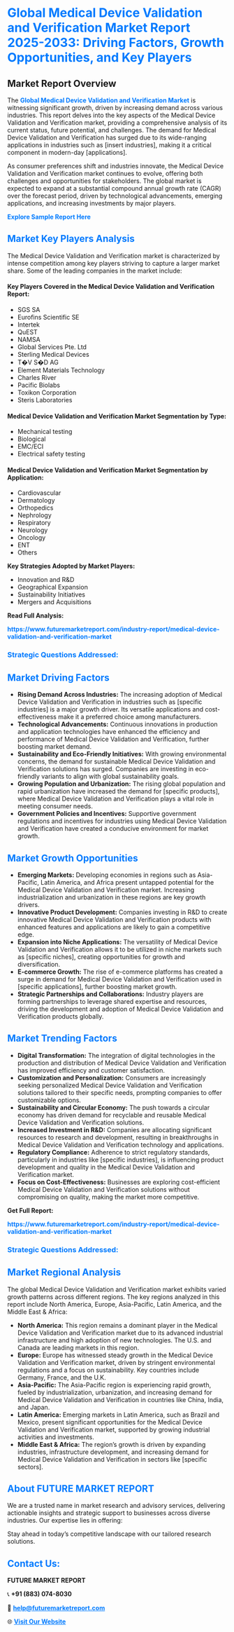 <h1 style="color: #007BFF;">Global Medical Device Validation and Verification Market Report 2025-2033: Driving Factors, Growth Opportunities, and Key Players</h1>

<section id="overview">
<h2>Market Report Overview</h2>
<p>The <a href="https://www.futuremarketreport.com/industry-report/medical-device-validation-and-verification-market" style="color: #007BFF; text-decoration: none;"><strong>Global Medical Device Validation and Verification Market</strong></a> is witnessing significant growth, driven by increasing demand across various industries. This report delves into the key aspects of the Medical Device Validation and Verification market, providing a comprehensive analysis of its current status, future potential, and challenges. The demand for Medical Device Validation and Verification has surged due to its wide-ranging applications in industries such as [insert industries], making it a critical component in modern-day [applications].</p>
<p>As consumer preferences shift and industries innovate, the Medical Device Validation and Verification market continues to evolve, offering both challenges and opportunities for stakeholders. The global market is expected to expand at a substantial compound annual growth rate (CAGR) over the forecast period, driven by technological advancements, emerging applications, and increasing investments by major players.</p>
</section>

<section id="overview">
<p><a href="https://www.futuremarketreport.com/request-sample/reportId=78959" style="color: #007BFF; text-decoration: none;"><strong>Explore Sample Report Here</strong></a></p>
</section>

<section id="key-players">
<h2 style="color: #007BFF;">Market Key Players Analysis</h2>
<p>The Medical Device Validation and Verification market is characterized by intense competition among key players striving to capture a larger market share. Some of the leading companies in the market include:</p>
<h4>Key Players Covered in the Medical Device Validation and Verification Report:</h4>
<ul><li>SGS SA</li><li>Eurofins Scientific SE</li><li>Intertek</li><li>QuEST</li><li>NAMSA</li><li>Global Services Pte. Ltd</li><li>Sterling Medical Devices</li><li>T�V S�D AG</li><li>Element Materials Technology</li><li>Charles River</li><li>Pacific Biolabs</li><li>Toxikon Corporation</li><li>Steris Laboratories</li></ul>
<h4>Medical Device Validation and Verification Market Segmentation by Type:</h4>
<ul><li>Mechanical testing</li><li>Biological</li><li>EMC/ECI</li><li>Electrical safety testing</li></ul>

<h4>Medical Device Validation and Verification Market Segmentation by Application:</h4>
<ul><li>Cardiovascular</li><li>Dermatology</li><li>Orthopedics</li><li>Nephrology</li><li>Respiratory</li><li>Neurology</li><li>Oncology</li><li>ENT</li><li>Others</li></ul>
<p><strong>Key Strategies Adopted by Market Players:</strong></p>
<ul>
<li>Innovation and R&D</li>
<li>Geographical Expansion</li>
<li>Sustainability Initiatives</li>
<li>Mergers and Acquisitions</li>
</ul>
</section>

<section>
<p><strong>Read Full Analysis: </strong></p><a href="https://www.futuremarketreport.com/industry-report/medical-device-validation-and-verification-market" style="color: #007BFF; text-decoration: none;"><strong>https://www.futuremarketreport.com/industry-report/medical-device-validation-and-verification-market</strong></a>
<h3 style="color: #007BFF;">Strategic Questions Addressed:</h3>
</section>

<section id="driving-factors">
<h2 style="color: #007BFF;">Market Driving Factors</h2>
<ul>
<li><strong>Rising Demand Across Industries:</strong> The increasing adoption of Medical Device Validation and Verification in industries such as [specific industries] is a major growth driver. Its versatile applications and cost-effectiveness make it a preferred choice among manufacturers.</li>
<li><strong>Technological Advancements:</strong> Continuous innovations in production and application technologies have enhanced the efficiency and performance of Medical Device Validation and Verification, further boosting market demand.</li>
<li><strong>Sustainability and Eco-Friendly Initiatives:</strong> With growing environmental concerns, the demand for sustainable Medical Device Validation and Verification solutions has surged. Companies are investing in eco-friendly variants to align with global sustainability goals.</li>
<li><strong>Growing Population and Urbanization:</strong> The rising global population and rapid urbanization have increased the demand for [specific products], where Medical Device Validation and Verification plays a vital role in meeting consumer needs.</li>
<li><strong>Government Policies and Incentives:</strong> Supportive government regulations and incentives for industries using Medical Device Validation and Verification have created a conducive environment for market growth.</li>
</ul>
</section>

<section id="growth-opportunities">
<h2 style="color: #007BFF;">Market Growth Opportunities</h2>
<ul>
<li><strong>Emerging Markets:</strong> Developing economies in regions such as Asia-Pacific, Latin America, and Africa present untapped potential for the Medical Device Validation and Verification market. Increasing industrialization and urbanization in these regions are key growth drivers.</li>
<li><strong>Innovative Product Development:</strong> Companies investing in R&D to create innovative Medical Device Validation and Verification products with enhanced features and applications are likely to gain a competitive edge.</li>
<li><strong>Expansion into Niche Applications:</strong> The versatility of Medical Device Validation and Verification allows it to be utilized in niche markets such as [specific niches], creating opportunities for growth and diversification.</li>
<li><strong>E-commerce Growth:</strong> The rise of e-commerce platforms has created a surge in demand for Medical Device Validation and Verification used in [specific applications], further boosting market growth.</li>
<li><strong>Strategic Partnerships and Collaborations:</strong> Industry players are forming partnerships to leverage shared expertise and resources, driving the development and adoption of Medical Device Validation and Verification products globally.</li>
</ul>
</section>

<section id="trending-factors">
<h2 style="color: #007BFF;">Market Trending Factors</h2>
<ul>
<li><strong>Digital Transformation:</strong> The integration of digital technologies in the production and distribution of Medical Device Validation and Verification has improved efficiency and customer satisfaction.</li>
<li><strong>Customization and Personalization:</strong> Consumers are increasingly seeking personalized Medical Device Validation and Verification solutions tailored to their specific needs, prompting companies to offer customizable options.</li>
<li><strong>Sustainability and Circular Economy:</strong> The push towards a circular economy has driven demand for recyclable and reusable Medical Device Validation and Verification solutions.</li>
<li><strong>Increased Investment in R&D:</strong> Companies are allocating significant resources to research and development, resulting in breakthroughs in Medical Device Validation and Verification technology and applications.</li>
<li><strong>Regulatory Compliance:</strong> Adherence to strict regulatory standards, particularly in industries like [specific industries], is influencing product development and quality in the Medical Device Validation and Verification market.</li>
<li><strong>Focus on Cost-Effectiveness:</strong> Businesses are exploring cost-efficient Medical Device Validation and Verification solutions without compromising on quality, making the market more competitive.</li>
</ul>
</section>

<section>
<p><strong>Get Full Report: </strong></p><a href="https://www.futuremarketreport.com/industry-report/medical-device-validation-and-verification-market" style="color: #007BFF; text-decoration: none;"><strong>https://www.futuremarketreport.com/industry-report/medical-device-validation-and-verification-market</strong></a>
<h3 style="color: #007BFF;">Strategic Questions Addressed:</h3>
</section>


<section id="regional-analysis">
<h2 style="color: #007BFF;">Market Regional Analysis</h2>
<p>The global Medical Device Validation and Verification market exhibits varied growth patterns across different regions. The key regions analyzed in this report include North America, Europe, Asia-Pacific, Latin America, and the Middle East & Africa:</p>
<ul>
<li><strong>North America:</strong> This region remains a dominant player in the Medical Device Validation and Verification market due to its advanced industrial infrastructure and high adoption of new technologies. The U.S. and Canada are leading markets in this region.</li>
<li><strong>Europe:</strong> Europe has witnessed steady growth in the Medical Device Validation and Verification market, driven by stringent environmental regulations and a focus on sustainability. Key countries include Germany, France, and the U.K.</li>
<li><strong>Asia-Pacific:</strong> The Asia-Pacific region is experiencing rapid growth, fueled by industrialization, urbanization, and increasing demand for Medical Device Validation and Verification in countries like China, India, and Japan.</li>
<li><strong>Latin America:</strong> Emerging markets in Latin America, such as Brazil and Mexico, present significant opportunities for the Medical Device Validation and Verification market, supported by growing industrial activities and investments.</li>
<li><strong>Middle East & Africa:</strong> The region’s growth is driven by expanding industries, infrastructure development, and increasing demand for Medical Device Validation and Verification in sectors like [specific sectors].</li>
</ul>
</section>

<footer>
<h2 style="color: #007BFF;">About FUTURE MARKET REPORT</h2>
<p>We are a trusted name in market research and advisory services, delivering actionable insights and strategic support to businesses across diverse industries. Our expertise lies in offering:</p>

<p>Stay ahead in today’s competitive landscape with our tailored research solutions.</p>

<h2 style="color: #007BFF;">Contact Us:</h2>
<p><strong>FUTURE MARKET REPORT</strong></p>
<p>📞 <strong>+91 (883) 074-8030</strong></p>
<p>📧 <strong><a href="mailto:help@futuremarketreport.com" style="color: #007BFF;">help@futuremarketreport.com</a></strong></p>
<p>🌐 <strong><a href="https://www.futuremarketreport.com/" style="color: #007BFF;">Visit Our Website</a></strong></p>
</footer>